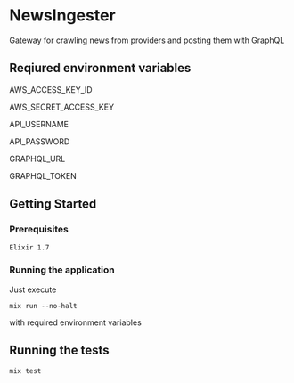 # NewsIngester

Gateway for crawling news from providers and posting them with GraphQL

## Reqiured environment variables
AWS_ACCESS_KEY_ID

AWS_SECRET_ACCESS_KEY

API_USERNAME

API_PASSWORD

GRAPHQL_URL

GRAPHQL_TOKEN

## Getting Started

### Prerequisites

```
Elixir 1.7
```

### Running the application

Just execute

```
mix run --no-halt
```

with required environment variables

## Running the tests

```
mix test
```
